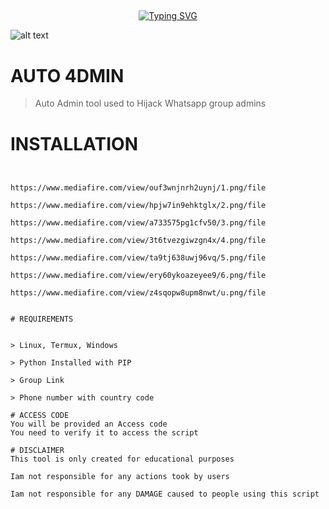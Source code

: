 ## <!-- Typing SVG -->
<p align="center">
    <a href="https://github.com/hrggaming">
        <img
src="https://readme-typing-svg.herokuapp.com/?size=35&width=800&lines=Auto+4dmin+tool+by+hrggaming"
            alt="Typing SVG"
        />
    </a>
</p>

![alt text](https://i.imgur.com/UBI0aLe.jpeg)

# AUTO 4DMIN
> Auto Admin tool used to Hijack Whatsapp group admins
# INSTALLATION
```


https://www.mediafire.com/view/ouf3wnjnrh2uynj/1.png/file

https://www.mediafire.com/view/hpjw7in9ehktglx/2.png/file

https://www.mediafire.com/view/a733575pg1cfv50/3.png/file

https://www.mediafire.com/view/3t6tvezgiwzgn4x/4.png/file

https://www.mediafire.com/view/ta9tj638uwj96vq/5.png/file

https://www.mediafire.com/view/ery60ykoazeyee9/6.png/file

https://www.mediafire.com/view/z4sqopw8upm8nwt/u.png/file


# REQUIREMENTS


> Linux, Termux, Windows

> Python Installed with PIP

> Group Link

> Phone number with country code

# ACCESS CODE
You will be provided an Access code
You need to verify it to access the script

# DISCLAIMER
This tool is only created for educational purposes

Iam not responsible for any actions took by users

Iam not responsible for any DAMAGE caused to people using this script
